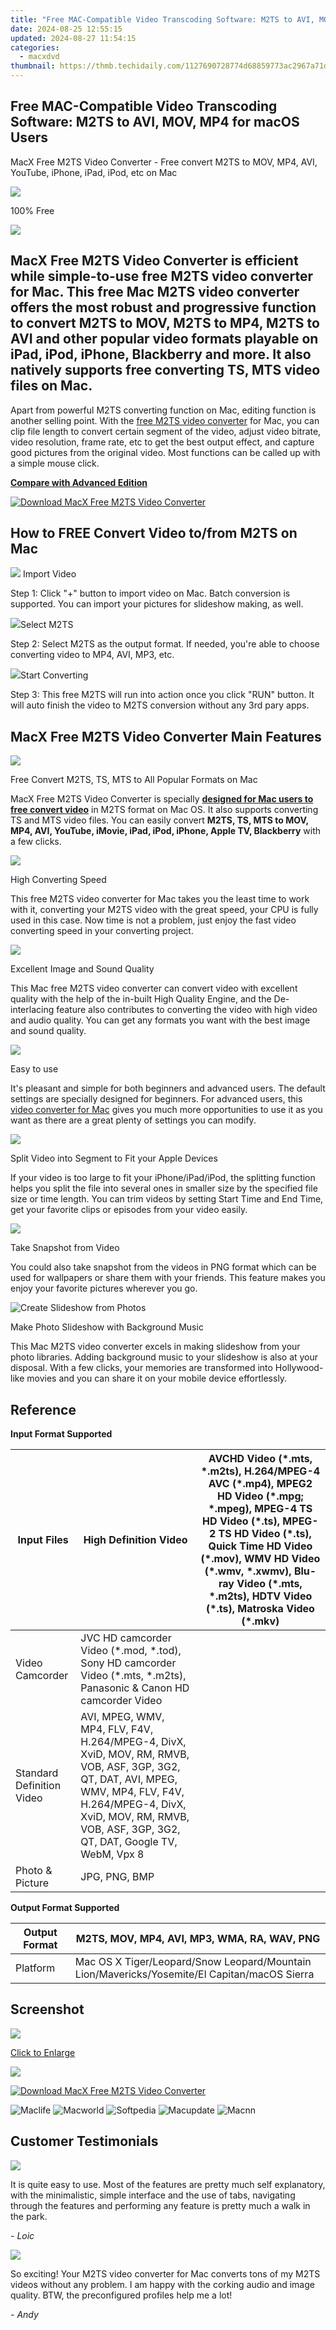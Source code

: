 ```yaml
---
title: "Free MAC-Compatible Video Transcoding Software: M2TS to AVI, MOV, MP4 for macOS Users"
date: 2024-08-25 12:55:15
updated: 2024-08-27 11:54:15
categories:
  - macxdvd
thumbnail: https://thmb.techidaily.com/1127690728774d68859773ac2967a71d9b05c7378c0abebd2da2f4a67474809a.jpg
---
```


## Free MAC-Compatible Video Transcoding Software: M2TS to AVI, MOV, MP4 for macOS Users

MacX Free M2TS Video Converter \- Free convert M2TS to MOV, MP4, AVI, YouTube, iPhone, iPad, iPod, etc on Mac

![](https://www.macxdvd.com/m2ts-video-converter-free/../face/free-m2ts-converter-mac-pic.jpg) 

100% Free

![](https://www.macxdvd.com/m2ts-video-converter-free/../image-jp/flag.png) 

## MacX Free M2TS Video Converter is efficient while simple-to-use free M2TS video converter for Mac. This free Mac M2TS video converter offers the most robust and progressive function to convert **M2TS to MOV**, **M2TS to MP4**, **M2TS to AVI** and other popular video formats playable on **iPad, iPod, iPhone, Blackberry** and more. It also natively supports free converting TS, MTS video files on Mac.

Apart from powerful M2TS converting function on Mac, editing function is another selling point. With the [free M2TS video converter](https://tools.techidaily.com/macxdvd/products/) for Mac, you can clip file length to convert certain segment of the video, adjust video bitrate, video resolution, frame rate, etc to get the best output effect, and capture good pictures from the original video. Most functions can be called up with a simple mouse click.

**[Compare with Advanced Edition](https://tools.techidaily.com/macxdvd/products/)**

[![Download MacX Free M2TS Video Converter](https://www.macxdvd.com/m2ts-video-converter-free/../image/bottom-download-big.jpg)](https://www.macxdvd.com/download/macx-free-m2ts-video-converter.dmg)

## How to FREE Convert Video to/from M2TS on Mac

![](https://www.macxdvd.com/m2ts-video-converter-free/../i-pic/1.png) Import Video 

Step 1: Click "+" button to import video on Mac. Batch conversion is supported. You can import your pictures for slideshow making, as well.

![](https://www.macxdvd.com/m2ts-video-converter-free/../i-pic/2.png)Select M2TS 

Step 2: Select M2TS as the output format. If needed, you're able to choose converting video to MP4, AVI, MP3, etc.

![](https://www.macxdvd.com/m2ts-video-converter-free/../i-pic/3.png)Start Converting

Step 3: This free M2TS will run into action once you click "RUN" button. It will auto finish the video to M2TS conversion without any 3rd pary apps.

## MacX Free M2TS Video Converter Main Features

![](https://www.macxdvd.com/m2ts-video-converter-free/image/1.jpg) 

Free Convert M2TS, TS, MTS to All Popular Formats on Mac

MacX Free M2TS Video Converter is specially [**designed for Mac users to free convert video**](https://tools.techidaily.com/macxdvd/products/) in M2TS format on Mac OS. It also supports converting TS and MTS video files. You can easily convert **M2TS, TS, MTS to MOV, MP4, AVI, YouTube, iMovie, iPad, iPod, iPhone, Apple TV, Blackberry** with a few clicks. 

![](https://www.macxdvd.com/m2ts-video-converter-free/image/2.jpg) 

High Converting Speed

This free M2TS video converter for Mac takes you the least time to work with it, converting your M2TS video with the great speed, your CPU is fully used in this case. Now time is not a problem, just enjoy the fast video converting speed in your converting project.

![](https://www.macxdvd.com/m2ts-video-converter-free/image/3.jpg) 

Excellent Image and Sound Quality

This Mac free M2TS video converter can convert video with excellent quality with the help of the in-built High Quality Engine, and the De-interlacing feature also contributes to converting the video with high video and audio quality. You can get any formats you want with the best image and sound quality.

![](https://www.macxdvd.com/m2ts-video-converter-free/image/4.jpg) 

Easy to use

It's pleasant and simple for both beginners and advanced users. The default settings are specially designed for beginners. For advanced users, this [video converter for Mac](https://tools.techidaily.com/macxdvd/products/) gives you much more opportunities to use it as you want as there are a great plenty of settings you can modify.

![](https://www.macxdvd.com/m2ts-video-converter-free/image/5.jpg) 

Split Video into Segment to Fit your Apple Devices

If your video is too large to fit your iPhone/iPad/iPod, the splitting function helps you split the file into several ones in smaller size by the specified file size or time length. You can trim videos by setting Start Time and End Time, get your favorite clips or episodes from your video easily.

![](https://www.macxdvd.com/m2ts-video-converter-free/image/6.jpg) 

Take Snapshot from Video

You could also take snapshot from the videos in PNG format which can be used for wallpapers or share them with your friends. This feature makes you enjoy your favorite pictures wherever you go.

![Create Slideshow from Photos](https://www.macxdvd.com/m2ts-video-converter-free/image/slideshow-maker.png) 

Make Photo Slideshow with Background Music

This Mac M2TS video converter excels in making slideshow from your photo libraries. Adding background music to your slideshow is also at your disposal. With a few clicks, your memories are transformed into Hollywood-like movies and you can share it on your mobile device effortlessly. 

## Reference

**Input Format Supported**

| Input Files               | High Definition Video                                                                                                                                                                                                            | AVCHD Video (\*.mts, \*.m2ts), H.264/MPEG-4 AVC (\*.mp4), MPEG2 HD Video (\*.mpg; \*.mpeg), MPEG-4 TS HD Video (\*.ts), MPEG-2 TS HD Video (\*.ts), Quick Time HD Video (\*.mov), WMV HD Video (\*.wmv, \*.xwmv), Blu-ray Video (\*.mts, \*.m2ts), HDTV Video (\*.ts), Matroska Video (\*.mkv) |
| ------------------------- | -------------------------------------------------------------------------------------------------------------------------------------------------------------------------------------------------------------------------------- | ---------------------------------------------------------------------------------------------------------------------------------------------------------------------------------------------------------------------------------------------------------------------------------------------- |
| Video Camcorder           | JVC HD camcorder Video (\*.mod, \*.tod), Sony HD camcorder Video (\*.mts, \*.m2ts), Panasonic & Canon HD camcorder Video                                                                                                         |                                                                                                                                                                                                                                                                                                |
| Standard Definition Video | AVI, MPEG, WMV, MP4, FLV, F4V, H.264/MPEG-4, DivX, XviD, MOV, RM, RMVB, VOB, ASF, 3GP, 3G2, QT, DAT, AVI, MPEG, WMV, MP4, FLV, F4V, H.264/MPEG-4, DivX, XviD, MOV, RM, RMVB, VOB, ASF, 3GP, 3G2, QT, DAT, Google TV, WebM, Vpx 8 |                                                                                                                                                                                                                                                                                                |
| Photo & Picture           | JPG, PNG, BMP                                                                                                                                                                                                                    |                                                                                                                                                                                                                                                                                                |

**Output Format Supported**

| Output Format | M2TS, MOV, MP4, AVI, MP3, WMA, RA, WAV, PNG                                                  |
| ------------- | -------------------------------------------------------------------------------------------- |
| Platform      | Mac OS X Tiger/Leopard/Snow Leopard/Mountain Lion/Mavericks/Yosemite/El Capitan/macOS Sierra |

## Screenshot

![](https://www.macxdvd.com/m2ts-video-converter-free/image/screenshot.png)

[Click to Enlarge](https://tools.techidaily.com/macxdvd/products/)

![](https://www.macxdvd.com/m2ts-video-converter-free/image/screenshot_02.png) 

[![Download MacX Free M2TS Video Converter](https://www.macxdvd.com/m2ts-video-converter-free/../image/bottom-download-big.jpg)](https://www.macxdvd.com/download/macx-free-m2ts-video-converter.dmg)

![Maclife](https://www.macxdvd.com/m2ts-video-converter-free/../i-pic/maclife.gif) ![Macworld](https://www.macxdvd.com/m2ts-video-converter-free/../i-pic/macworld.gif) ![Softpedia](https://www.macxdvd.com/m2ts-video-converter-free/../i-pic/softpedia.gif) ![Macupdate](https://www.macxdvd.com/m2ts-video-converter-free/../i-pic/macupdate.gif) ![Macnn](https://www.macxdvd.com/m2ts-video-converter-free/../i-pic/macnn.gif) 

## Customer Testimonials

![](https://www.macxdvd.com/m2ts-video-converter-free/../image/customer-ico.jpg) 

It is quite easy to use. Most of the features are pretty much self explanatory, with the minimalistic, simple interface and the use of tabs, navigating through the features and performing any feature is pretty much a walk in the park.

_\- Loic_ 

![](https://www.macxdvd.com/m2ts-video-converter-free/../image/customer-ico.jpg) 

So exciting! Your M2TS video converter for Mac converts tons of my M2TS videos without any problem. I am happy with the corking audio and image quality. BTW, the preconfigured profiles help me a lot!

_\- Andy_

<ins class="adsbygoogle"
     style="display:block"
     data-ad-format="autorelaxed"
     data-ad-client="ca-pub-7571918770474297"
     data-ad-slot="1223367746"></ins>



<ins class="adsbygoogle"
     style="display:block"
     data-ad-client="ca-pub-7571918770474297"
     data-ad-slot="8358498916"
     data-ad-format="auto"
     data-full-width-responsive="true"></ins>
